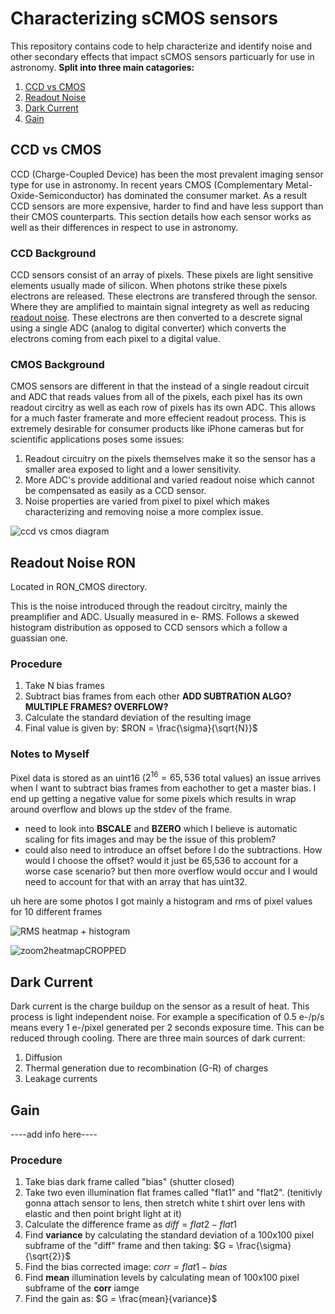 # Characterizing sCMOS sensors
This repository contains code to help characterize and identify noise and other secondary effects that impact sCMOS sensors particuarly for use in astronomy. 
**Split into three main catagories:**
  1. [CCD vs CMOS](#ccd-vs-cmos)
  2. [Readout Noise](#readout-noise-ron)
  3. [Dark Current](#dark-current)
  4. [Gain](#gain) 

## CCD vs CMOS 
CCD (Charge-Coupled Device) has been the most prevalent imaging sensor type for use in astronomy. In recent years CMOS (Complementary Metal-Oxide-Semiconductor) has dominated the consumer market. As a result CCD sensors are more expensive, harder to find and have less support than their CMOS counterparts. This section details how each sensor works as well as their differences in respect to use in astronomy. 

### CCD Background 
CCD sensors consist of an array of pixels. These pixels are light sensitive elements usually made of silicon. When photons strike these pixels electrons are released. These electrons are transfered through the sensor. Where they are amplified to maintain signal integrety as well as reducing [readout noise](#readout-noise-ron). These electrons are then converted to a descrete signal using a single ADC (analog to digital converter) which converts the electrons coming from each pixel to a digital value. 

### CMOS Background 
CMOS sensors are different in that the instead of a single readout circuit and ADC that reads values from all of the pixels, each pixel has its own readout circitry as well as each row of pixels has its own ADC. This allows for a much faster framerate and more effecient readout process. This is extremely desirable for consumer products like iPhone cameras but for scientific applications poses some issues: 
  1. Readout circuitry on the pixels themselves make it so the sensor has a smaller area exposed to light and a lower sensitivity.
  2. More ADC's provide additional and varied readout noise which cannot be compensated as easily as a CCD sensor.
  3. Noise properties are varied from pixel to pixel which makes characterizing and removing noise a more complex issue. 

![ccd vs cmos diagram](https://www.testandmeasurementtips.com/wp-content/uploads/2019/05/ccd-cmos-image-sensors.jpg) 

## Readout Noise RON
Located in RON_CMOS directory. 

This is the noise introduced through the readout circitry, mainly the preamplifier and ADC. Usually measured in e- RMS. Follows a skewed histogram distribution as opposed to CCD sensors which a follow a guassian one.

### Procedure 
1. Take N bias frames
2. Subtract bias frames from each other **ADD SUBTRATION ALGO? MULTIPLE FRAMES? OVERFLOW?**
3. Calculate the standard deviation of the resulting image
4. Final value is given by:
   $RON = \frac{\sigma}{\sqrt{N}}$ 

### Notes to Myself
Pixel data is stored as an uint16 ($2^{16} = 65,536$ total values) an issue arrives when I want to subtract bias frames from eachother to get a master bias. I end up getting a negative value for some pixels which results in wrap around overflow and blows up the stdev of the frame. 
  - need to look into **BSCALE** and **BZERO** which I believe is automatic scaling for fits images and may be the issue of this problem?
  - could also need to introduce an offset before I do the subtractions. How would I choose the offset? would it just be 65,536 to account for a worse case scenario? but then more overflow would occur and I would need to account for that with an array that has uint32.

uh here are some photos I got mainly a histogram and rms of pixel values for 10 different frames

![RMS heatmap + histogram](https://github.com/aidanmacnichol/CMOS_Characerization/assets/108359181/6903e3e3-e148-42a9-bb52-11dc5c2c744b)

![zoom2heatmapCROPPED](https://github.com/aidanmacnichol/CMOS_Characerization/assets/108359181/31bc17ca-99ab-4a0e-9ecc-083bc69fc14b)

    
## Dark Current
Dark current is the charge buildup on the sensor as a result of heat. This process is light independent noise. For example a specification of 0.5 e-/p/s means every 1 e-/pixel generated per 2 seconds exposure time. This can be reduced through cooling. 
There are three main sources of dark current: 
  1. Diffusion
  2. Thermal generation due to recombination (G-R) of charges
  3. Leakage currents 

## Gain 
----add info here----

### Procedure 
1. Take bias dark frame called "bias" (shutter closed) 
2. Take two even illumination flat frames called "flat1" and "flat2". (tenitivly gonna attach sensor to lens, then stretch white t shirt over lens with elastic and then point bright light at it)
3. Calculate the difference frame as $diff = flat2-flat1$
4. Find **variance** by calculating the standard deviation of a 100x100 pixel subframe of the "diff" frame and then taking:
$G = \frac{\sigma}{\sqrt{2}}$
5. Find the bias corrected image: $corr = flat1 - bias$
6. Find **mean** illumination levels by calculating mean of 100x100 pixel subframe of the **corr** iamge
7. Find the gain as: 
$G = \frac{mean}{variance}$
